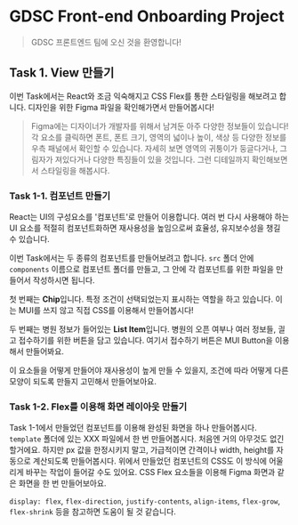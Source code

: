 # GDSC Front-end Onboarding Project

> GDSC 프론트엔드 팀에 오신 것을 환영합니다!

## Task 1. View 만들기

이번 Task에서는 React와 조금 익숙해지고 CSS Flex를 통한 스타일링을 해보려고 합니다.
디자인을 위한 Figma 파일을 확인해가면서 만들어봅시다!

> Figma에는 디자이너가 개발자를 위해서 남겨둔 아주 다양한 정보들이 있습니다!
> 각 요소를 클릭하면 폰트, 폰트 크기, 영역의 넓이나 높이, 색상 등 다양한 정보를 우측 패널에서 확인할 수 있습니다.
> 자세히 보면 영역의 귀퉁이가 둥글다거나, 그림자가 져있다거나 다양한 특징들이 있을 것입니다. 그런 디테일까지 확인해보면서 스타일링을 해봅시다.

### Task 1-1. 컴포넌트 만들기

React는 UI의 구성요소를 '컴포넌트'로 만들어 이용합니다.
여러 번 다시 사용해야 하는 UI 요소를 적절히 컴포넌트화하면 재사용성을 높임으로써 효율성, 유지보수성을 챙길 수 있습니다.

이번 Task에서는 두 종류의 컴포넌트를 만들어보려고 합니다.
`src` 폴더 안에 `components` 이름으로 컴포넌트 폴더를 만들고, 그 안에 각 컴포넌트를 위한 파일을 만들어서 작성하시면 됩니다.

첫 번째는 **Chip**입니다.
특정 조건이 선택되었는지 표시하는 역할을 하고 있습니다. 이는 MUI를 쓰지 않고 직접 CSS를 이용해서 만들어봅시다!

두 번째는 병원 정보가 들어있는 **List Item**입니다.
병원의 오픈 여부나 여러 정보들, 긜고 접수하기를 위한 버튼을 담고 있습니다. 여기서 접수하기 버튼은 MUI Button을 이용해서 만들어봐요.

이 요소들을 어떻게 만들어야 재사용성이 높게 만들 수 있을지, 조건에 따라 어떻게 다른 모양이 되도록 만들지 고민해서 만들어보아요.

### Task 1-2. Flex를 이용해 화면 레이아웃 만들기

Task 1-1에서 만들었던 컴포넌트를 이용해 완성된 화면을 하나 만들어봅시다. `template` 폴더에 있는 XXX 파일에서 한 번 만들어봅시다. 처음엔 거의 아무것도 없긴 할거에요.
하지만 px 값을 한정시키지 말고, 가급적이면 간격이나 width, height를 자동으로 계산되도록 만들어봅시다. 위에서 만들었던 컴포넌트의 CSS도 이 방식에 어울리게 바꾸는 작업이 들어갈 수도 있어요.
CSS Flex 요소들을 이용해 Figma 화면과 같은 화면을 한 번 만들어보아요.

`display: flex`, `flex-direction`, `justify-contents`, `align-items`, `flex-grow`, `flex-shrink` 등을 참고하면 도움이 될 것 같습니다.
